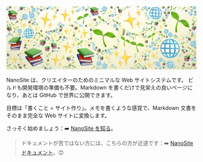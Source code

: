 ![banner](banner.jpeg)

NanoSite は、クリエイターのためのミニマルな Web サイトシステムです。
ビルドも開発環境の準備も不要。Markdown を書くだけで見栄えの良いページになり、あとは GitHub で世界に公開できます。

目標は「書くこと = サイト作り」。メモを書くような感覚で、Markdown 文書をそのまま完全な Web サイトに変換します。

さっそく始めましょう：➡️ [NanoSite を知る](?id=post/main/v2.0.0/main_ja.md)。

> ドキュメントが苦ではない方には、こちらの方が近道です：➡️ [NanoSite ドキュメント](?id=post/doc/v2.1.0/doc_ja.md)。😊
